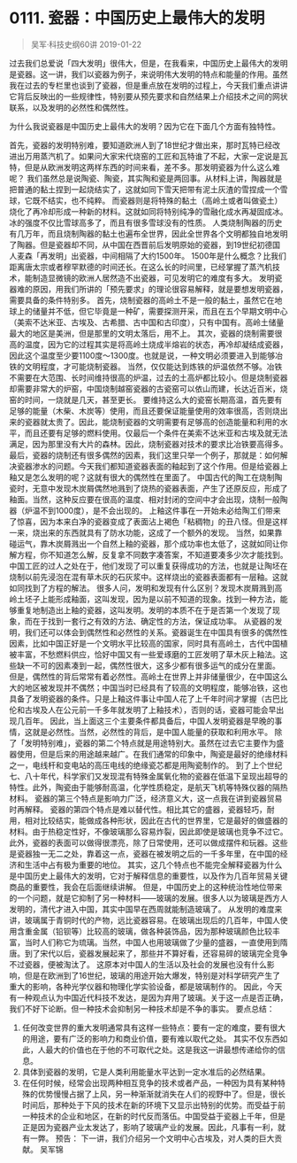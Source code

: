 # 0111. 瓷器：中国历史上最伟大的发明
> 吴军·科技史纲60讲
2019-01-22

过去我们总爱说「四大发明」很伟大，但是，在我看来，中国历史上最伟大的发明是瓷器。这一讲，我们以瓷器为例子，来说明伟大发明的特点和能量的作用。虽然我在过去的专栏里也谈到了瓷器，但是重点放在发明的过程上，今天我们重点讲讲它背后反映出的一些规律性，特别要从预先要求和自然结果上介绍技术之间的网状联系，以及发明的必然性和偶然性。

为什么我说瓷器是中国历史上最伟大的发明？因为它在下面几个方面有独特性。




首先，瓷器的发明特别难，要知道欧洲人到了18世纪才做出来，那时瓦特已经改进出万用蒸汽机了。如果问大家宋代烧窑的工匠和瓦特谁了不起，大家一定说是瓦特，但是从欧洲发明这两样东西的时间来看，差不多。那发明瓷器为什么这么难呢？
我们虽然总是说陶瓷、陶瓷，其实陶和瓷是两回事。从材料上讲，陶器就是把普通的黏土捏到一起烧结实了，这就如同下雪天把带有泥土灰渣的雪捏成一个雪球，它既不结实，也不纯粹。
而瓷器则是将特殊的黏土（高岭土或者叫做瓷土）烧化了再冷却形成一种新的材料。这就如同将特别纯净的雪融化成水再凝固成冰。冰的强度不仅比雪球高多了，而且有很多雪球没有的性质。
人类烧制陶器的历史有几万年，而且烧制陶器的黏土也遍布全世界，因此全世界各个文明都独自地发明了陶器。但是瓷器却不同，从中国在西晋前后发明原始的瓷器，到19世纪初德国人麦森「再发明」出瓷器，中间相隔了大约1500年。
1500年是什么概念？比我们距离唐太宗或者穆罕默德的时间还长。在这么长的时间里，已经掌握了蒸汽机技术，能制造显微镜的欧洲人居然造不出瓷器，可见发明它的难度有多大。
发明瓷器难的原因，用我们所讲的「预先要求」的理论很容易解释，就是要想发明瓷器，需要具备的条件特别多。
首先，烧制瓷器的高岭土不是一般的黏土，虽然它在地球上的储量并不低，但它毕竟是一种矿，需要探测开采，而且在五个早期文明中心（美索不达米亚、古埃及、古希腊、古中国和古印度），只有中国有。高岭土储量最大的地区是美洲，但是那里的文明太落后，用不上。
其次，瓷器的烧制需要很高的温度，因为它的过程其实是将高岭土烧成半熔岩的状态，再冷却凝结成瓷器，因此这个温度至少要1100度～1300度。也就是说，一种文明必须要进入到能够冶铁的文明程度，才可能烧制瓷器。
当然，仅仅能达到炼铁的炉温依然不够。冶铁不需要在大范围、长时间维持很高的炉温，过去的土高炉都比较小。但是烧制瓷器却需要非常大的炉窑，中国烧制越窑瓷器的古瓷窑可以依山而建，长达近百米，烧窑的时间，一烧就是几天，甚至更长。
要维持这么大的瓷窑长期高温，首先要有足够的能量（木柴、木炭等）使用，而且还要保证能量使用的效率很高，否则烧出来的瓷器就太贵了。因此，能烧制瓷器的文明需要有足够高的创造能量和利用的水平，而且还要有足够的燃料使用。仅最后一个条件在美索不达米亚和古埃及就无法满足，因为那里没有大片的森林。因此，烧制瓷器对技术的要求比冶铁要高得多。
最后，瓷器的烧制还有很多偶然的因素，我们这里只举一个例子，那就是：如何解决瓷器渗水的问题。今天我们都知道瓷器表面的釉起到了这个作用。但是给瓷器上釉又是怎么发明的呢？这就有很大的偶然性在里面了。
中国古代的陶工在烧制陶瓷时，无意中发现木炭屑偶然地溅到了烧热的瓷器表面，产生了还原反应，形成了釉面。当然，这种反应要在很高的温度、相对封闭的空间中才会出现，烧制一般陶器（炉温不到1000度），是不会出现的。
上釉这件事在一开始未必给陶工们带来了惊喜，因为本来白净的瓷器变成了表面沾上褐色「粘稠物」的丑八怪。但是这样一来，烧出来的东西就具有了防水功能，这成了一个额外的发现。
当然，如果靠碰运气，靠木炭屑溅出一个自然上釉的瓷器，那个成功率也太低了，这就如同让你解方程，你不知道怎么解，反复拿不同数字凑答案，不知道要凑多少次才能找到。
中国工匠的过人之处在于，他们发现了可以重复获得成功的方法，也就是让陶坯在烧制以前先浸泡在混有草木灰的石灰浆中。这样烧出的瓷器表面都有一层釉。这就如同找到了方程的解法。
很多人问，发明和发现有什么区别？发现木炭屑溅到高岭土坯子上能形成釉面，这叫发现，因为是以前不知道的现象。找到一种方法，能够重复地制造出上釉的瓷器，这叫发明。发明的本质不在于是否第一个发现了现象，而在于找到一套行之有效的方法、确定性的方法，保证成功率。
从瓷器的发明，我们还可以体会到偶然性和必然性的关系。瓷器诞生在中国具有很多的偶然性因素，比如中国正好是一个文明水平比较高的国家，同时具有高岭土，古代中国植被丰富，不愁燃料供应，恰好中国又有一些爱琢磨的工匠发明了草木灰上釉法。这些缺一不可的因素凑到一起，偶然性很大，这多少都有很多运气的成分在里面。
但是，偶然性的背后常常有着必然性。高岭土在世界上并非储量很少，在中国这么大的地区被发现并不偶然；中国当时已经具有了较高的文明程度，能够冶铁，这也具备了发明瓷器的条件。只是上釉这件事让中国人花了上千年时间才掌握（古巴比伦和古埃及人在公元前一千多年就发明了上釉技术），否则的话，瓷器可能会早出现几百年。
因此，当上面这三个主要条件都具备后，中国人发明瓷器是早晚的事情，这就是必然性。当然，必然性的背后，是中国人能量的获取和利用水平。
除了「发明特别难」，瓷器的第二个特点就是用途特别大。虽然在过去它主要作为盛器使用，但是后来的用途越来越广。在我们通常的印象中，陶瓷是最好的绝缘材料之一，电线杆和变电站的高压电线的绝缘瓷芯都是用陶瓷制作的。
到了上个世纪七、八十年代，科学家们又发现混有特殊金属氧化物的瓷器在低温下呈现出超导的特性。此外，陶瓷由于能够耐高温，化学性质稳定，是航天飞机等特殊仪器的隔热材料。
瓷器的第三个特点是影响力广泛，经济意义大，这一点我在讲到瓷器贸易时再解释。
瓷器的第四个特点是难以替代性。相比其它的盛器，瓷器轻巧，耐用，相对比较结实，能做成各种形状，因此在古代的世界里，它是最好的做盛器的材料。由于热稳定性好，不像玻璃那么容易炸裂，因此即使是玻璃也竞争不过它。
此外，瓷器的表面可以做得很漂亮，除了日常使用，还可以做成摆件和玩器。这些是瓷器独一无二之处，靠着这一点，瓷器在被发明之后的一千多年里，在中国的经济和生活中占有极为重要的地位。
其实，这几个特点也不能完全解释瓷器为什么是中国历史上最伟大的发明，它对于解释信息的重要性，以及作为几百年贸易关键商品的重要性，我会在后面继续讲解。
但是，中国历史上的这种统治性地位带来的一个问题，就是它抑制了另一种材料——玻璃的发展。很多人以为玻璃是西方人发明的，清代才进入中国，其实中国早在西周就能制造玻璃了。
从发明的难度来讲，玻璃属于青铜时代的产物，远比瓷器容易。在玻璃出现后的几百年，中国人使用含重金属（铅钡等）比较高的玻璃，做各种装饰品，因为那种玻璃颜色比较丰富，当时人们称它为琉璃。当然，中国人也用玻璃做了少量的盛器，一直使用到隋唐。到了宋代以后，瓷器发展起来了，那些并不算好看，还容易碎的玻璃完全竞争不过瓷器，便被淘汰了。
这原本对中国人的生活以及社会的发展也没有什么影响，但是在欧洲到了16世纪，玻璃的用途开始大爆发，特别是对科学研究产生了重大的影响，各种光学仪器和物理化学实验设备，都是玻璃制作的。
因此，今天有一种观点认为中国近代科技不发达，是因为弃用了玻璃。关于这一点是否正确，我们不好下论断。但一种技术会抑制另一种技术却是不争的事实。
要点总结：
1. 任何改变世界的重大发明通常具有这样一些特点：要有一定的难度，要有很大的用途，要有广泛的影响力和商业价值，要有难以取代之处。
其实不仅东西如此，人最大的价值也在于他的不可取代之处。这是我这一讲最想传递给你的信息。
2. 具体到瓷器的发明，它是人类利用能量水平达到一定水准后的必然结果。
3. 在任何时候，经常会出现两种相互竞争的技术或者产品，一种因为具有某种特殊的优势慢慢占据了上风，另一种渐渐就消失在人们的视野中了。但是，很长时间后，那种处于下风的技术在新的环境下又显示出特别的优势。而受益于前一种技术的企业和地区，在新的时代反而落伍。中国受益于瓷器上千年，但是正是因为瓷器产业太发达了，影响了玻璃产业的发展。因此，凡事有一利，就有一弊。
预告：
下一讲，我们介绍另一个文明中心古埃及，对人类的巨大贡献。
吴军锦



